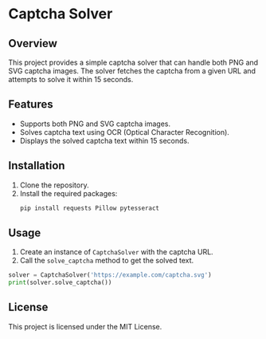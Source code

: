 # Captcha Solver

## Overview
This project provides a simple captcha solver that can handle both PNG and SVG captcha images. The solver fetches the captcha from a given URL and attempts to solve it within 15 seconds.

## Features
- Supports both PNG and SVG captcha images.
- Solves captcha text using OCR (Optical Character Recognition).
- Displays the solved captcha text within 15 seconds.

## Installation
1. Clone the repository.
2. Install the required packages:
   ```bash
   pip install requests Pillow pytesseract
   ```

## Usage
1. Create an instance of `CaptchaSolver` with the captcha URL.
2. Call the `solve_captcha` method to get the solved text.

```python
solver = CaptchaSolver('https://example.com/captcha.svg')
print(solver.solve_captcha())
```

## License
This project is licensed under the MIT License.